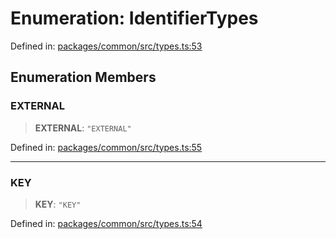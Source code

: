 # Enumeration: IdentifierTypes

Defined in: [packages/common/src/types.ts:53](https://github.com/dcdpr/did-btcr2-js/blob/c82bc5c69016e1146a0c52c6e6b21621f5abd6d4/packages/common/src/types.ts#L53)

## Enumeration Members

### EXTERNAL

> **EXTERNAL**: `"EXTERNAL"`

Defined in: [packages/common/src/types.ts:55](https://github.com/dcdpr/did-btcr2-js/blob/c82bc5c69016e1146a0c52c6e6b21621f5abd6d4/packages/common/src/types.ts#L55)

***

### KEY

> **KEY**: `"KEY"`

Defined in: [packages/common/src/types.ts:54](https://github.com/dcdpr/did-btcr2-js/blob/c82bc5c69016e1146a0c52c6e6b21621f5abd6d4/packages/common/src/types.ts#L54)
